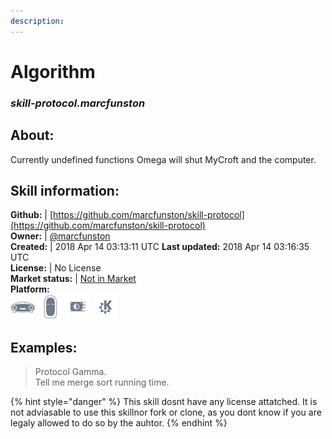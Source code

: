 ```yaml
---    
description:   
---    
```

# Algorithm  
### _skill-protocol.marcfunston_  
## About:  
Currently undefined functions
Omega will shut MyCroft and the computer.

## Skill information:  
**Github:** | [https://github.com/marcfunston/skill-protocol](https://github.com/marcfunston/skill-protocol)  
**Owner:** | [@marcfunston](https://github.com/marcfunston)  
**Created:** | 2018 Apr 14 03:13:11 UTC  **Last updated:** 2018 Apr 14 03:16:35 UTC  
**License:** | No License  
**Market status:** | [Not in Market](https://market.mycroft.ai/skill/)  
**Platform:**  
 ![](../.gitbook/assets/mark-1-icon.png)  ![](../.gitbook/assets/mark-2-icon.png)  ![](../.gitbook/assets/picroft-icon.png)  ![](../.gitbook/assets/kde.png)   
## Examples:  
> Protocol Gamma.  
> Tell me merge sort running time.  
  
{% hint style="danger" %}
This skill dosnt have any license attatched. It is not adviasable to use this skillnor fork or clone, as you dont know if you are legaly allowed to do so by the auhtor.
{% endhint %}
